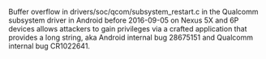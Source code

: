 Buffer overflow in drivers/soc/qcom/subsystem_restart.c in the Qualcomm subsystem driver in Android before 2016-09-05 on Nexus 5X and 6P devices allows attackers to gain privileges via a crafted application that provides a long string, aka Android internal bug 28675151 and Qualcomm internal bug CR1022641.